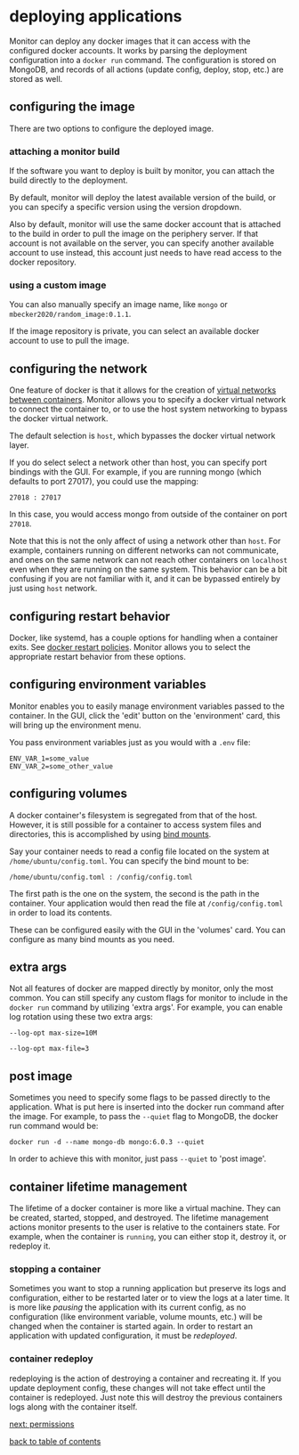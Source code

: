 # deploying applications

Monitor can deploy any docker images that it can access with the configured docker accounts. It works by parsing the deployment configuration into a ```docker run``` command. The configuration is stored on MongoDB, and records of all actions (update config, deploy, stop, etc.) are stored as well.

## configuring the image

There are two options to configure the deployed image. 

### attaching a monitor build
If the software you want to deploy is built by monitor, you can attach the build directly to the deployment.

By default, monitor will deploy the latest available version of the build, or you can specify a specific version using the version dropdown.

Also by default, monitor will use the same docker account that is attached to the build in order to pull the image on the periphery server. If that account is not available on the server, you can specify another available account to use instead, this account just needs to have read access to the docker repository.

### using a custom image
You can also manually specify an image name, like ```mongo``` or ```mbecker2020/random_image:0.1.1```.

If the image repository is private, you can select an available docker account to use to pull the image.

## configuring the network

One feature of docker is that it allows for the creation of [virtual networks between containers](https://docs.docker.com/network/). Monitor allows you to specify a docker virtual network to connect the container to, or to use the host system networking to bypass the docker virtual network.

The default selection is ```host```, which bypasses the docker virtual network layer.

If you do select select a network other than host, you can specify port bindings with the GUI. For example, if you are running mongo (which defaults to port 27017), you could use the mapping:

```
27018 : 27017
```

In this case, you would access mongo from outside of the container on port ```27018```.

Note that this is not the only affect of using a network other than ```host```. For example, containers running on different networks can not communicate, and ones on the same network can not reach other containers on ```localhost``` even when they are running on the same system. This behavior can be a bit confusing if you are not familiar with it, and it can be bypassed entirely by just using ```host``` network.

## configuring restart behavior

Docker, like systemd, has a couple options for handling when a container exits. See [docker restart policies](https://docs.docker.com/config/containers/start-containers-automatically/). Monitor allows you to select the appropriate restart behavior from these options.

## configuring environment variables

Monitor enables you to easily manage environment variables passed to the container. In the GUI, click the 'edit' button on the 'environment' card, this will bring up the environment menu.

You pass environment variables just as you would with a ```.env``` file:

```
ENV_VAR_1=some_value
ENV_VAR_2=some_other_value
```

## configuring volumes

A docker container's filesystem is segregated from that of the host. However, it is still possible for a container to access system files and directories, this is accomplished by using [bind mounts](https://docs.docker.com/storage/bind-mounts/).

Say your container needs to read a config file located on the system at ```/home/ubuntu/config.toml```. You can specify the bind mount to be:

```
/home/ubuntu/config.toml : /config/config.toml
```

The first path is the one on the system, the second is the path in the container. Your application would then read the file at ```/config/config.toml``` in order to load its contents.

These can be configured easily with the GUI in the 'volumes' card. You can configure as many bind mounts as you need.

## extra args

Not all features of docker are mapped directly by monitor, only the most common. You can still specify any custom flags for monitor to include in the ```docker run``` command by utilizing 'extra args'. For example, you can enable log rotation using these two extra args:

```
--log-opt max-size=10M
```
```
--log-opt max-file=3
```

## post image

Sometimes you need to specify some flags to be passed directly to the application. What is put here is inserted into the docker run command after the image. For example, to pass the ```--quiet``` flag to MongoDB, the docker run command would be:

```
docker run -d --name mongo-db mongo:6.0.3 --quiet
```

In order to achieve this with monitor, just pass ```--quiet``` to 'post image'.

## container lifetime management

The lifetime of a docker container is more like a virtual machine. They can be created, started, stopped, and destroyed. The lifetime management actions monitor presents to the user is relative to the containers state. For example, when the container is ```running```, you can either stop it, destroy it, or redeploy it.

### stopping a container

Sometimes you want to stop a running application but preserve its logs and configuration, either to be restarted later or to view the logs at a later time. It is more like *pausing* the application with its current config, as no configuration (like environment variable, volume mounts, etc.) will be changed when the container is started again. In order to restart an application with updated configuration, it must be *redeployed*.

### container redeploy

redeploying is the action of destroying a container and recreating it. If you update deployment config, these changes will not take effect until the container is redeployed. Just note this will destroy the previous containers logs along with the container itself.

[next: permissions](https://github.com/mbecker20/monitor/blob/main/docs/permissions.md)

[back to table of contents](https://github.com/mbecker20/monitor/blob/main/readme.md)